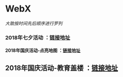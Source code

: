 # WebX

*大致按时间先后顺序进行罗列*

### 2018年七夕活动 ：[链接地址](https://github.com/fanyanbo/docs/blob/master/%E5%9F%BA%E4%BA%8E%E9%85%B7%E5%BC%80%E7%B3%BB%E7%BB%9F%E7%9A%84WebOS.md)

#### 2018年国庆活动-点亮地图 ：[链接地址](https://github.com/fanyanbo/docs/blob/master/CoocaaOSWebViewSDK%E9%9B%86%E6%88%90%E6%96%87%E6%A1%A3.md)

## 2018年国庆活动-教育盖楼 ：[链接地址](https://github.com/fanyanbo/docs/blob/master/CoocaaOSWebViewSDK%E9%9B%86%E6%88%90%E6%96%87%E6%A1%A3.md)
